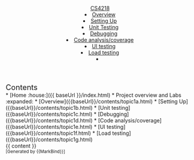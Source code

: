 <head-bottom>
  <link rel="stylesheet" href="{{baseUrl}}/stylesheets/main.css">
</head-bottom>

<header sticky>
  <navbar type="dark">
    <a slot="brand" href="{{baseUrl}}/index.html" title="Home" class="navbar-brand">CS4218</a>
    <dropdown header="Project overview and Labs" class="nav-link">
      <li><a href="{{baseUrl}}/contents/topic1a.html" class="dropdown-item">Overview</a></li>
      <li><a href="{{baseUrl}}/contents/topic1b.html" class="dropdown-item">Setting Up</a></li>
      <li><a href="{{baseUrl}}/contents/topic1c.html" class="dropdown-item">Unit Testing</a></li>
      <li><a href="{{baseUrl}}/contents/topic1d.html" class="dropdown-item">Debugging</a></li>
      <li><a href="{{baseUrl}}/contents/topic1e.html" class="dropdown-item">Code analysis/coverage</a></li>
      <li><a href="{{baseUrl}}/contents/topic1f.html" class="dropdown-item">UI testing</a></li>
      <li><a href="{{baseUrl}}/contents/topic1g.html" class="dropdown-item">Load testing</a></li>
    </dropdown>
    <!-- <dropdown header="Project Requirements" class="nav-link">
      <li><a href="{{baseUrl}}/contents/topic2a.html" class="dropdown-item">Team formation</a></li>
      <li><a href="{{baseUrl}}/contents/topic2b.html" class="dropdown-item">Set up github class room</a></li>
      <li><a href="{{baseUrl}}/contents/topic2c.html" class="dropdown-item">Phase 1 requirements</a></li>
      <li><a href="{{baseUrl}}/contents/topic2d.html" class="dropdown-item">Phase 2 requirements</a></li>
      <li><a href="{{baseUrl}}/contents/topic2e.html" class="dropdown-item">Phase 2 testing</a></li>
      <li><a href="{{baseUrl}}/contents/topic2f.html" class="dropdown-item">Submission instructions</a></li>
      <li><a href="{{baseUrl}}/contents/topic2g.html" class="dropdown-item">Report</a></li>
    </dropdown>
    <li><a href="{{baseUrl}}/contents/topic3.html" class="nav-link">Project Management</a></li>
    <dropdown header="FAQ" class="nav-link">
      <li><a href="{{baseUrl}}/contents/topic4a.html" class="dropdown-item">Tools</a></li>
      <li><a href="{{baseUrl}}/contents/topic4b.html" class="dropdown-item">Project</a></li>
    </dropdown>  
    <li><a href="{{baseUrl}}/contents/topic5.html" class="nav-link">References</a></li> -->
    <li slot="right">
      <form class="navbar-form">
        <searchbar :data="searchData" placeholder="Search" :on-hit="searchCallback" menu-align-right></searchbar>
      </form>
    </li>
  </navbar>
</header>

<div id="flex-body">
  <nav id="site-nav">
    <div class="site-nav-top">
      <div class="fw-bold mb-2" style="font-size: 1.25rem;">Contents</div>
    </div>
    <div class="nav-component slim-scroll">
      <site-nav>
* [Home :house:]({{ baseUrl }}/index.html)
* Project overview and Labs :expanded: 
  * [Overview]({{baseUrl}}/contents/topic1a.html)
  * [Setting Up]({{baseUrl}}/contents/topic1b.html)
  * [Unit testing]({{baseUrl}}/contents/topic1c.html)
  * [Debugging]({{baseUrl}}/contents/topic1d.html)
  * [Code analysis/coverage]({{baseUrl}}/contents/topic1e.html)
  * [UI testing]({{baseUrl}}/contents/topic1f.html)
  * [Load testing]({{baseUrl}}/contents/topic1g.html)
<!-- * Project Requirements :expanded: 
  * [Team formation]({{baseUrl}}/contents/topic2a.html)
  * [Set up github class room]({{baseUrl}}/contents/topic2b.html)
  * [Phase 1 requirements]({{baseUrl}}/contents/topic2c.html)
  * [Phase 2 requirements]({{baseUrl}}/contents/topic2d.html)
  * [Phase 2 testing]({{baseUrl}}/contents/topic2e.html)
  * [Submission instructions]({{baseUrl}}/contents/topic2f.html)
  * [Report]({{baseUrl}}/contents/topic2g.html)
* [Project Management]({{baseUrl}}/contents/topic3.html)
* FAQ :expanded: 
  * [Tools]({{baseUrl}}/contents/topic4a.html)
  * [Project]({{baseUrl}}/contents/topic4b.html)
* [References]({{baseUrl}}/contents/topic5.html)   -->
      </site-nav>
    </div>
  </nav>
  <div id="content-wrapper">
    <breadcrumb />
    {{ content }}
  </div>
  <nav id="page-nav">
    <div class="nav-component slim-scroll">
      <page-nav />
    </div>
  </nav>
  <scroll-top-button></scroll-top-button>
</div>

<footer>
  <!-- Support MarkBind by including a link to us on your landing page! -->
  <div class="text-center">
    <small>[Generated by {{MarkBind}}]</small>
  </div>
</footer>
